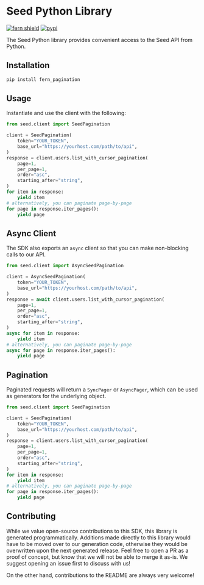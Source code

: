 # Seed Python Library

[![fern shield](https://img.shields.io/badge/%F0%9F%8C%BF-SDK%20generated%20by%20Fern-brightgreen)](https://github.com/fern-api/fern)
[![pypi](https://img.shields.io/pypi/v/fern_pagination)](https://pypi.python.org/pypi/fern_pagination)

The Seed Python library provides convenient access to the Seed API from Python.

## Installation

```sh
pip install fern_pagination
```

## Usage

Instantiate and use the client with the following:

```python
from seed.client import SeedPagination

client = SeedPagination(
    token="YOUR_TOKEN",
    base_url="https://yourhost.com/path/to/api",
)
response = client.users.list_with_cursor_pagination(
    page=1,
    per_page=1,
    order="asc",
    starting_after="string",
)
for item in response:
    yield item
# alternatively, you can paginate page-by-page
for page in response.iter_pages():
    yield page
```

## Async Client

The SDK also exports an `async` client so that you can make non-blocking calls to our API.

```python
from seed.client import AsyncSeedPagination

client = AsyncSeedPagination(
    token="YOUR_TOKEN",
    base_url="https://yourhost.com/path/to/api",
)
response = await client.users.list_with_cursor_pagination(
    page=1,
    per_page=1,
    order="asc",
    starting_after="string",
)
async for item in response:
    yield item
# alternatively, you can paginate page-by-page
async for page in response.iter_pages():
    yield page
```

## Pagination

Paginated requests will return a `SyncPager` or `AsyncPager`, which can be used as generators for the underlying object.

```python
from seed.client import SeedPagination

client = SeedPagination(
    token="YOUR_TOKEN",
    base_url="https://yourhost.com/path/to/api",
)
response = client.users.list_with_cursor_pagination(
    page=1,
    per_page=1,
    order="asc",
    starting_after="string",
)
for item in response:
    yield item
# alternatively, you can paginate page-by-page
for page in response.iter_pages():
    yield page
```

## Contributing

While we value open-source contributions to this SDK, this library is generated programmatically.
Additions made directly to this library would have to be moved over to our generation code,
otherwise they would be overwritten upon the next generated release. Feel free to open a PR as
a proof of concept, but know that we will not be able to merge it as-is. We suggest opening
an issue first to discuss with us!

On the other hand, contributions to the README are always very welcome!
